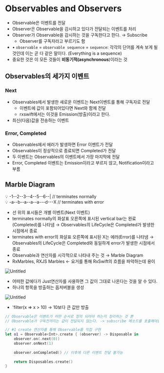 # Observables and Observers

- Observable은 이벤트를 전달
- Observer은 Observable을 감시하고 있다가 전달되는 이벤트를 처리
- Observer가 Observable을 감시하는 것을 구독한다고 한다. → Subscribe
    - Observer를 구독자라고 부르기도 함
- • `observable` = `observable sequence` = `sequence`: 각각의 단어를 계속 보게 될 것인데 이는 곧 다 같은 말이다. (Everything is a sequence)
- 중요한 것은 이 모든 것들이 **비동기적(asynchronous**)이라는 것

## Observables의 세가지 이벤트

### Next

- Observables에서 발생한 새로운 이벤트는 Next이벤트를 통해 구독자로 전달
    - 이벤트에 값이 포함되어있다면 Next와 함께 전달
    - rxswift에서는 이것을 Emission(방출)이라고 한다.
- 최신(다음)값을 전송하는 이벤트

### Error, Completed

- Observables에서 에러가 발생하면 Error 이벤트가 전달
- Observables이 정상적으로 종료되면 Completed가 전달
- 두 이벤트는 Observables의 이벤트에서 가장 마지막에 전달
- Error, Completed 이벤트는 Emission이라고 부르지 않고, Notification이라고 부름

## Marble Diagram

<aside>
💡 -1--2--3--4--5--6--| // terminates normally

</aside>

<aside>
💡 -a--b--a--a--a---d---X // terminates with error

</aside>

- 선 위의 표시들은 개별 이벤트(Next 이벤트)
- terminates normally의 화살표 오른쪽에  표시된 vertical bar는 완료(Completed)를 나타냄 → Observables의 LifeCycle은 Completed가 발생한 시점에서 종료
- terminates with error의 화살표 오른쪽에  표시된 X는  에러(Error)를 나타냄 → Observables의 LifeCycle은 Completed와 동일하게 error가 발생한 시점에서 종료
- Observable과 연산자를 시각적으로 나타내 주는 것 → Marble Diagram
- RxMarbles, RXJS Marbles ← 요거를 통해 RxSwift의 흐름을 파악하는데 용이

![Untitled](https://s3-us-west-2.amazonaws.com/secure.notion-static.com/631048c5-ea16-4b0a-bb5d-5d797c9f7f96/Untitled.png)

- 어떠한 값에다가 Just연산자를 사용하면 그 값이 그대로 나온다는 것을 알 수 있다.
- 하나의 항목을 방출하는 옵저버블을 생성

![Untitled](https://s3-us-west-2.amazonaws.com/secure.notion-static.com/b756967f-ab73-48a6-a973-7c2a11fe20b5/Untitled.png)

- 'filter(x => x > 10) → 10보다  큰 값만 방출

```swift
// Observable은 이벤트가 어떤 순서로 정의 되어야 하는지 정리하는 것 뿐
// Observable가 구독전까지는 값이 전달되지 않는다. -> subscribe 메소드를 호출해야함 (Observable과 Observers를 연결)

// #1 create 연산자를 통해 Observable를 직접 구현
let o1 = Observable<Int>.create { (observer) -> Disposable in
    observer.on(.next(0))
    observer.onNext(1)
    
    observer.onCompleted() // 이후에 다른 이벤트 전달 불가능
    
    return Disposables.create()
}
```